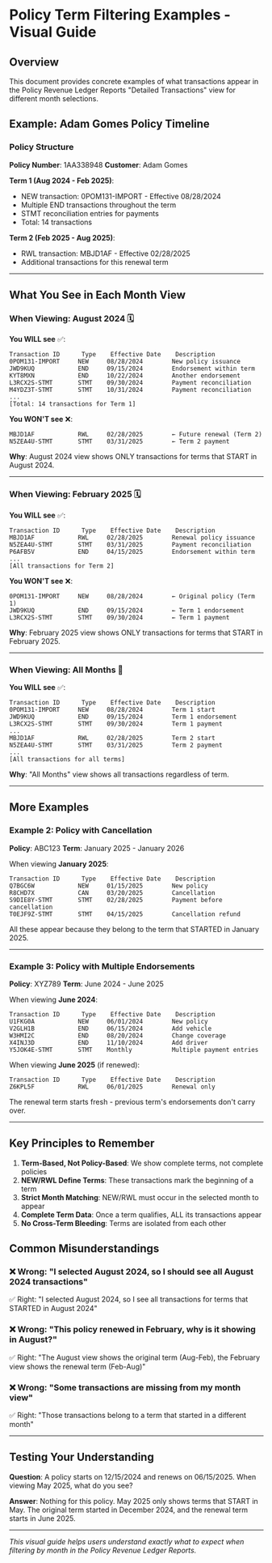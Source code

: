 # Policy Term Filtering Examples - Visual Guide

## Overview
This document provides concrete examples of what transactions appear in the Policy Revenue Ledger Reports "Detailed Transactions" view for different month selections.

## Example: Adam Gomes Policy Timeline

### Policy Structure
**Policy Number**: 1AA338948
**Customer**: Adam Gomes

**Term 1 (Aug 2024 - Feb 2025)**:
- NEW transaction: 0POM131-IMPORT - Effective 08/28/2024
- Multiple END transactions throughout the term
- STMT reconciliation entries for payments
- Total: 14 transactions

**Term 2 (Feb 2025 - Aug 2025)**:
- RWL transaction: MBJD1AF - Effective 02/28/2025
- Additional transactions for this renewal term

---

## What You See in Each Month View

### When Viewing: August 2024 🗓️
**You WILL see** ✅:
```
Transaction ID      Type    Effective Date    Description
0POM131-IMPORT     NEW     08/28/2024        New policy issuance
JWD9KUQ            END     09/15/2024        Endorsement within term
KYT8MXN            END     10/22/2024        Another endorsement
L3RCX2S-STMT       STMT    09/30/2024        Payment reconciliation
M4YDZ3T-STMT       STMT    10/31/2024        Payment reconciliation
...
[Total: 14 transactions for Term 1]
```

**You WON'T see** ❌:
```
MBJD1AF            RWL     02/28/2025        ← Future renewal (Term 2)
N5ZEA4U-STMT       STMT    03/31/2025        ← Term 2 payment
```

**Why**: August 2024 view shows ONLY transactions for terms that START in August 2024.

---

### When Viewing: February 2025 🗓️
**You WILL see** ✅:
```
Transaction ID      Type    Effective Date    Description
MBJD1AF            RWL     02/28/2025        Renewal policy issuance
N5ZEA4U-STMT       STMT    03/31/2025        Payment reconciliation
P6AFB5V            END     04/15/2025        Endorsement within term
...
[All transactions for Term 2]
```

**You WON'T see** ❌:
```
0POM131-IMPORT     NEW     08/28/2024        ← Original policy (Term 1)
JWD9KUQ            END     09/15/2024        ← Term 1 endorsement
L3RCX2S-STMT       STMT    09/30/2024        ← Term 1 payment
```

**Why**: February 2025 view shows ONLY transactions for terms that START in February 2025.

---

### When Viewing: All Months 📅
**You WILL see** ✅:
```
Transaction ID      Type    Effective Date    Description
0POM131-IMPORT     NEW     08/28/2024        Term 1 start
JWD9KUQ            END     09/15/2024        Term 1 endorsement
L3RCX2S-STMT       STMT    09/30/2024        Term 1 payment
...
MBJD1AF            RWL     02/28/2025        Term 2 start
N5ZEA4U-STMT       STMT    03/31/2025        Term 2 payment
...
[All transactions for all terms]
```

**Why**: "All Months" view shows all transactions regardless of term.

---

## More Examples

### Example 2: Policy with Cancellation

**Policy**: ABC123
**Term**: January 2025 - January 2026

When viewing **January 2025**:
```
Transaction ID      Type    Effective Date    Description
Q7BGC6W            NEW     01/15/2025        New policy
R8CHD7X            CAN     03/20/2025        Cancellation
S9DIE8Y-STMT       STMT    02/28/2025        Payment before cancellation
T0EJF9Z-STMT       STMT    04/15/2025        Cancellation refund
```
All these appear because they belong to the term that STARTED in January 2025.

---

### Example 3: Policy with Multiple Endorsements

**Policy**: XYZ789
**Term**: June 2024 - June 2025

When viewing **June 2024**:
```
Transaction ID      Type    Effective Date    Description
U1FKG0A            NEW     06/01/2024        New policy
V2GLH1B            END     06/15/2024        Add vehicle
W3HMI2C            END     08/20/2024        Change coverage
X4INJ3D            END     11/10/2024        Add driver
Y5JOK4E-STMT       STMT    Monthly           Multiple payment entries
```

When viewing **June 2025** (if renewed):
```
Transaction ID      Type    Effective Date    Description
Z6KPL5F            RWL     06/01/2025        Renewal only
```
The renewal term starts fresh - previous term's endorsements don't carry over.

---

## Key Principles to Remember

1. **Term-Based, Not Policy-Based**: We show complete terms, not complete policies
2. **NEW/RWL Define Terms**: These transactions mark the beginning of a term
3. **Strict Month Matching**: NEW/RWL must occur in the selected month to appear
4. **Complete Term Data**: Once a term qualifies, ALL its transactions appear
5. **No Cross-Term Bleeding**: Terms are isolated from each other

## Common Misunderstandings

### ❌ Wrong: "I selected August 2024, so I should see all August 2024 transactions"
✅ Right: "I selected August 2024, so I see all transactions for terms that STARTED in August 2024"

### ❌ Wrong: "This policy renewed in February, why is it showing in August?"
✅ Right: "The August view shows the original term (Aug-Feb), the February view shows the renewal term (Feb-Aug)"

### ❌ Wrong: "Some transactions are missing from my month view"
✅ Right: "Those transactions belong to a term that started in a different month"

---

## Testing Your Understanding

**Question**: A policy starts on 12/15/2024 and renews on 06/15/2025. When viewing May 2025, what do you see?

**Answer**: Nothing for this policy. May 2025 only shows terms that START in May. The original term started in December 2024, and the renewal term starts in June 2025.

---

*This visual guide helps users understand exactly what to expect when filtering by month in the Policy Revenue Ledger Reports.*